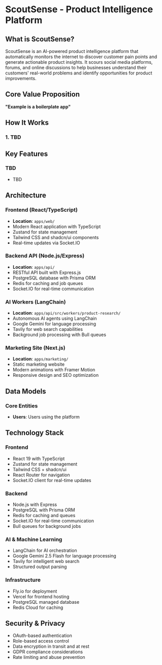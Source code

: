 # ScoutSense - Product Intelligence Platform

## What is ScoutSense?

ScoutSense is an AI-powered product intelligence platform that automatically monitors the internet to discover customer pain points and generate actionable product insights. It scours social media platforms, forums, and online discussions to help businesses understand their customers' real-world problems and identify opportunities for product improvements.

## Core Value Proposition

**"Example is a boilerplate app"**

## How It Works

### 1. TBD

## Key Features

### TBD

- TBD

## Architecture

### Frontend (React/TypeScript)

- **Location**: `apps/web/`
- Modern React application with TypeScript
- Zustand for state management
- Tailwind CSS and shadcn/ui components
- Real-time updates via Socket.IO

### Backend API (Node.js/Express)

- **Location**: `apps/api/`
- RESTful API built with Express.js
- PostgreSQL database with Prisma ORM
- Redis for caching and job queues
- Socket.IO for real-time communication

### AI Workers (LangChain)

- **Location**: `apps/api/src/workers/product-research/`
- Autonomous AI agents using LangChain
- Google Gemini for language processing
- Tavily for web search capabilities
- Background job processing with Bull queues

### Marketing Site (Next.js)

- **Location**: `apps/marketing/`
- Static marketing website
- Modern animations with Framer Motion
- Responsive design and SEO optimization

## Data Models

### Core Entities

- **Users**: Users using the platform

## Technology Stack

### Frontend

- React 19 with TypeScript
- Zustand for state management
- Tailwind CSS + shadcn/ui
- React Router for navigation
- Socket.IO client for real-time updates

### Backend

- Node.js with Express
- PostgreSQL with Prisma ORM
- Redis for caching and queues
- Socket.IO for real-time communication
- Bull queues for background jobs

### AI & Machine Learning

- LangChain for AI orchestration
- Google Gemini 2.5 Flash for language processing
- Tavily for intelligent web search
- Structured output parsing

### Infrastructure

- Fly.io for deployment
- Vercel for frontend hosting
- PostgreSQL managed database
- Redis Cloud for caching

## Security & Privacy

- OAuth-based authentication
- Role-based access control
- Data encryption in transit and at rest
- GDPR compliance considerations
- Rate limiting and abuse prevention
